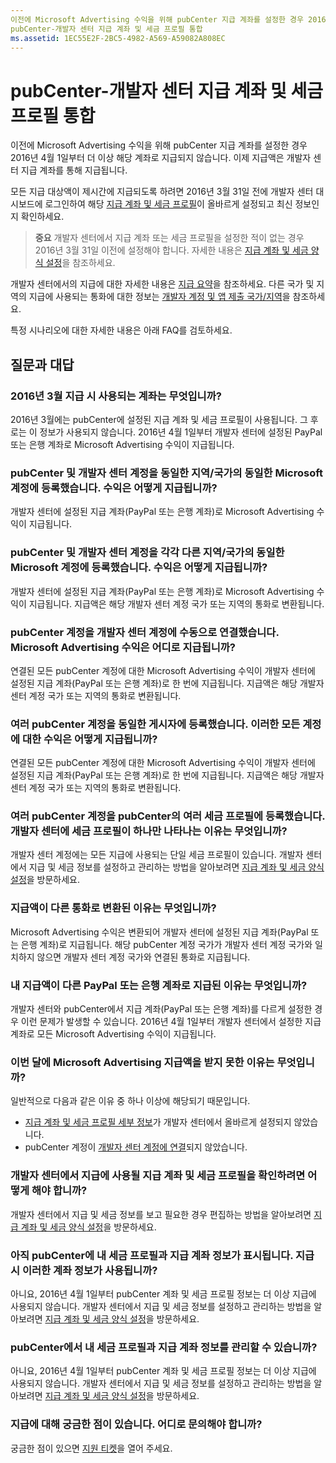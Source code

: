 ```yaml
---
이전에 Microsoft Advertising 수익을 위해 pubCenter 지급 계좌를 설정한 경우 2016년 4월 1일부터 더 이상 해당 계좌로 지급되지 않습니다. 이제 지급액은 개발자 센터 지급 계좌를 통해 지급됩니다.
pubCenter-개발자 센터 지급 계좌 및 세금 프로필 통합
ms.assetid: 1EC55E2F-2BC5-4982-A569-A59082A808EC
---
```


# pubCenter-개발자 센터 지급 계좌 및 세금 프로필 통합


이전에 Microsoft Advertising 수익을 위해 pubCenter 지급 계좌를 설정한 경우 2016년 4월 1일부터 더 이상 해당 계좌로 지급되지 않습니다. 이제 지급액은 개발자 센터 지급 계좌를 통해 지급됩니다.

모든 지급 대상액이 제시간에 지급되도록 하려면 2016년 3월 31일 전에 개발자 센터 대시보드에 로그인하여 해당 [지급 계좌 및 세금 프로필](setting-up-your-payout-account-and-tax-forms.md)이 올바르게 설정되고 최신 정보인지 확인하세요.

> **중요** 개발자 센터에서 지급 계좌 또는 세금 프로필을 설정한 적이 없는 경우 2016년 3월 31일 이전에 설정해야 합니다. 자세한 내용은 [지급 계좌 및 세금 양식 설정](setting-up-your-payout-account-and-tax-forms.md)을 참조하세요.

개발자 센터에서의 지급에 대한 자세한 내용은 [지급 요약](payout-summary.md)을 참조하세요. 다른 국가 및 지역의 지급에 사용되는 통화에 대한 정보는 [개발자 계정 및 앱 제출 국가/지역](account-types-locations-and-fees.md#account_markets)을 참조하세요.

특정 시나리오에 대한 자세한 내용은 아래 FAQ를 검토하세요.

## 질문과 대답


### 2016년 3월 지급 시 사용되는 계좌는 무엇입니까?

2016년 3월에는 pubCenter에 설정된 지급 계좌 및 세금 프로필이 사용됩니다. 그 후로는 이 정보가 사용되지 않습니다. 2016년 4월 1일부터 개발자 센터에 설정된 PayPal 또는 은행 계좌로 Microsoft Advertising 수익이 지급됩니다.

### pubCenter 및 개발자 센터 계정을 동일한 지역/국가의 동일한 Microsoft 계정에 등록했습니다. 수익은 어떻게 지급됩니까?

개발자 센터에 설정된 지급 계좌(PayPal 또는 은행 계좌)로 Microsoft Advertising 수익이 지급됩니다.

### pubCenter 및 개발자 센터 계정을 각각 다른 지역/국가의 동일한 Microsoft 계정에 등록했습니다. 수익은 어떻게 지급됩니까?

개발자 센터에 설정된 지급 계좌(PayPal 또는 은행 계좌)로 Microsoft Advertising 수익이 지급됩니다. 지급액은 해당 개발자 센터 계정 국가 또는 지역의 통화로 변환됩니다.

### pubCenter 계정을 개발자 센터 계정에 수동으로 연결했습니다. Microsoft Advertising 수익은 어디로 지급됩니까?

연결된 모든 pubCenter 계정에 대한 Microsoft Advertising 수익이 개발자 센터에 설정된 지급 계좌(PayPal 또는 은행 계좌)로 한 번에 지급됩니다. 지급액은 해당 개발자 센터 계정 국가 또는 지역의 통화로 변환됩니다.

### 여러 pubCenter 계정을 동일한 게시자에 등록했습니다. 이러한 모든 계정에 대한 수익은 어떻게 지급됩니까?

연결된 모든 pubCenter 계정에 대한 Microsoft Advertising 수익이 개발자 센터에 설정된 지급 계좌(PayPal 또는 은행 계좌)로 한 번에 지급됩니다. 지급액은 해당 개발자 센터 계정 국가 또는 지역의 통화로 변환됩니다.

### 여러 pubCenter 계정을 pubCenter의 여러 세금 프로필에 등록했습니다. 개발자 센터에 세금 프로필이 하나만 나타나는 이유는 무엇입니까?

개발자 센터 계정에는 모든 지급에 사용되는 단일 세금 프로필이 있습니다. 개발자 센터에서 지급 및 세금 정보를 설정하고 관리하는 방법을 알아보려면 [지급 계좌 및 세금 양식 설정](setting-up-your-payout-account-and-tax-forms.md)을 방문하세요.

### 지급액이 다른 통화로 변환된 이유는 무엇입니까?

Microsoft Advertising 수익은 변환되어 개발자 센터에 설정된 지급 계좌(PayPal 또는 은행 계좌)로 지급됩니다. 해당 pubCenter 계정 국가가 개발자 센터 계정 국가와 일치하지 않으면 개발자 센터 계정 국가와 연결된 통화로 지급됩니다.

### 내 지급액이 다른 PayPal 또는 은행 계좌로 지급된 이유는 무엇입니까?

개발자 센터와 pubCenter에서 지급 계좌(PayPal 또는 은행 계좌)를 다르게 설정한 경우 이런 문제가 발생할 수 있습니다. 2016년 4월 1일부터 개발자 센터에서 설정한 지급 계좌로 모든 Microsoft Advertising 수익이 지급됩니다.

### 이번 달에 Microsoft Advertising 지급액을 받지 못한 이유는 무엇입니까?

일반적으로 다음과 같은 이유 중 하나 이상에 해당되기 때문입니다.

-   [지급 계좌 및 세금 프로필 세부 정보](setting-up-your-payout-account-and-tax-forms.md)가 개발자 센터에서 올바르게 설정되지 않았습니다.
-   pubCenter 계정이 [개발자 센터 계정에 연결](pubcenter-dev-center-integration.md)되지 않았습니다.

### 개발자 센터에서 지급에 사용될 지급 계좌 및 세금 프로필을 확인하려면 어떻게 해야 합니까?

개발자 센터에서 지급 및 세금 정보를 보고 필요한 경우 편집하는 방법을 알아보려면 [지급 계좌 및 세금 양식 설정](setting-up-your-payout-account-and-tax-forms.md)을 방문하세요.

### 아직 pubCenter에 내 세금 프로필과 지급 계좌 정보가 표시됩니다. 지급 시 이러한 계좌 정보가 사용됩니까?

아니요, 2016년 4월 1일부터 pubCenter 계좌 및 세금 프로필 정보는 더 이상 지급에 사용되지 않습니다. 개발자 센터에서 지급 및 세금 정보를 설정하고 관리하는 방법을 알아보려면 [지급 계좌 및 세금 양식 설정](setting-up-your-payout-account-and-tax-forms.md)을 방문하세요.

### pubCenter에서 내 세금 프로필과 지급 계좌 정보를 관리할 수 있습니까?

아니요, 2016년 4월 1일부터 pubCenter 계좌 및 세금 프로필 정보는 더 이상 지급에 사용되지 않습니다. 개발자 센터에서 지급 및 세금 정보를 설정하고 관리하는 방법을 알아보려면 [지급 계좌 및 세금 양식 설정](setting-up-your-payout-account-and-tax-forms.md)을 방문하세요.

### 지급에 대해 궁금한 점이 있습니다. 어디로 문의해야 합니까?

궁금한 점이 있으면 [지원 티켓](http://go.microsoft.com/fwlink/p/?LinkId=733342)을 열어 주세요.

 

 






<!--HONumber=Mar16_HO1-->


